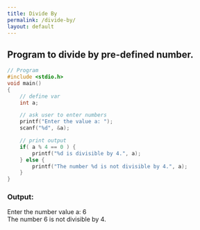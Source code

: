 ```yaml
---
title: Divide By
permalink: /divide-by/
layout: default
---
```


## Program to divide by pre-defined number.

``` c
// Program
#include <stdio.h>
void main()
{
    // define var
    int a;

    // ask user to enter numbers
    printf("Enter the value a: ");
    scanf("%d", &a);

    // print output
    if( a % 4 == 0 ) {
        printf("%d is divisible by 4.", a);
    } else {
        printf("The number %d is not divisible by 4.", a);
    }
}
```

### Output: <br/> 
Enter the number value a: 6 <br/>
The number 6 is not divisible by 4. <br/>